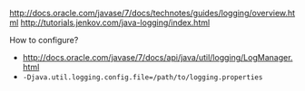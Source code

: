 http://docs.oracle.com/javase/7/docs/technotes/guides/logging/overview.html
http://tutorials.jenkov.com/java-logging/index.html

How to configure?
- http://docs.oracle.com/javase/7/docs/api/java/util/logging/LogManager.html
- `-Djava.util.logging.config.file=/path/to/logging.properties`